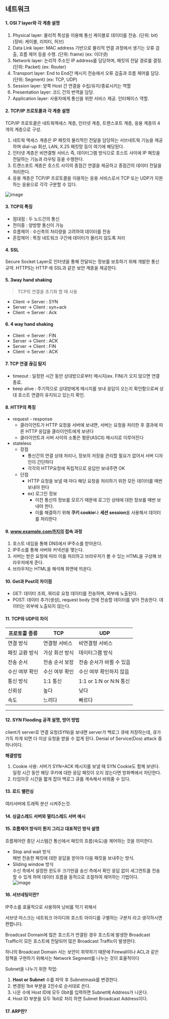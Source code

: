 ## 네트워크

#### 1. OSI 7 layer와 각 계층 설명
1. Physical layer: 물리적 특성을 이용해 통신 케이블로 데이터를 전송. (단위: bit) (장비: 케이블, 리피터, 허브)  
1. Data Link layer: MAC address 기반으로 물리적 연결 과정에서 생기는 오류 검출, 흐름 제어 등을 수행. (단위: frame) (ex: 이더넷)  
1. Network layer: 논리적 주소인 IP address를 담당하며, 패킷의 전달 경로를 결정. (단위: Packet) (ex: Router)   
1. Transport layer: End to End간 메시지 전송에서 오류 검출과 흐름 제어를 담당. (단위: Segment) (ex: TCP, UDP)  
1. Session layer: 양쪽 Host 간 연결을 수립/유지/종료시키는 역할  
1. Presentation layer: 코드 간의 번역을 담당.  
1. Application layer: 사용자에게 통신을 위한 서비스 제공. 인터페이스 역할.

#### 2. TCP/IP 프로토콜과 각 계층 설명

TCP/IP 프로토콜은 네트웍액세스 계층, 인터넷 계층, 트랜스포트 계층, 응용 계층의 4개의 계층으로 구성.

1. 네트웍 액세스 계층은 IP 패킷의 물리적인 전달을 담당하는 서브네트웍 기능을 제공하며 dial-up 회선, LAN, X.25 패킷망 등이 여기에 해당된다.
2.  인터넷 계층은 비연결형 서비스 즉, 데이터그램 방식으로 호스트 사이에 IP 패킷을 전달하는 기능과 라우팅 등을 수행한다.
3. 트랜스포트 계층은 호스트 사이의 종점간 연결을 제공하고 종점간의 데이터 전달을 처리한다.
4. 응용 계층은 TCP/IP 프로토콜을 이용하는 응용 서비스로서 TCP 또는 UDP가 지원하는 응용으로 각각 구분할 수 있다.

![image](https://user-images.githubusercontent.com/36303777/96871341-1e965b00-14ad-11eb-8d65-d2329cff8d3c.png)

#### 3. TCP의 특징
- 점대점 : 두 노드간의 통신
- 전이중 : 양방향 통신이 가능
- 흐름제어 : 수신측의 처리량을 고려하여 데이터를 전송
- 혼잡제어 : 특정 네트워크 구간에 데이터가 몰리지 않도록 처리


#### 4. SSL   
Secure Socket Layer로 인터넷을 통해 전달되는 정보를 보호하기 위해 개발한 통신 규약. HTTPS는 HTTP 에 SSL과 같은 보안 계층을 제공한다.

#### 5. 3way hand shaking

> TCP의 연결을 초기화 할 때 사용

* Client -> Server : SYN
* Server -> Client : syn+ack
* Client -> Server : Ack

#### 6. 4 way hand shaking
- Client -> Server : FIN
- Server -> Client : ACK
- Server -> Client : FIN
- Client -> Server : ACK

#### 7. TCP 연결 끊김 탐지  
- timeout : 일정한 시간 동안 상대방으로부터 메시지(ex. FIN)가 오지 않으면 연결 종료.  
- keep alive : 주기적으로 상대방에게 메시지를 보내 응답이 오는지 확인함으로써 상대 호스트 연결이 유지되고 있는지 확인.

#### 8. HTTP의 특징

* request - response 
  * 클라이언트가 HTTP 요청을 서버에 보내면, 서버는 요청을 처리한 후 결과에 따른 HTTP 응답을 클라이언트에게 보낸다
  * 클라이언트과 서버 사이의 소통은 평문(ASCII) 메시지로 이루어진다
* stateless
  * 장점
    - 통신간의 연결 상태 처리나, 정보의 저장을 관리할 필요가 없어서 서버 디자인이 간단하다
    - 각각의 HTTP요청에 독립적으로 응답만 보내주면 OK
  * 단점
    - HTTP 요청을 보낼 때 마다 해당 요청을 처리하기 위한 모든 데이터를 매번 보내야 한다
    - ex) 로그인 정보
      - 이전 통신의 정보를 모르기 때문에 로그인 상태에 대한 정보를 매번 보내야 한다.
      - 이를 해결하기 위해 **쿠키 cookie**나 **세션 session**을 사용해서 데이터를 처리한다

#### 9. www.example.com까지의 접속 과정
1. 호스트 네임을 통해 DNS에서 IP주소를 받아온다.
2. IP주소를 통해 서버와 커넥션을 맺는다.
3. 서버는 받은 요청에 따라 이를 처리하고 브라우저가 볼 수 있는 HTML을 구성해 브라우저에게 준다.
4. 브라우저는 HTML을 해석해 화면에 띄운다.

#### 10. Get과 Post의 차이점
- GET: 데이터 조회, 쿼리로 요청 데이터를 전송하며, 외부에 노출된다.  
- POST: 데이터 추가(생성), request body 안에 전송할 데이터를 넣어 전송한다. 데이터는 외부에 노출되지 않는다.  

#### 11. TCP와 UDP의 차이

| 프로토콜 종류  | TCP            | UDP                      |
| -------------- | -------------- | ------------------------ |
| 연결 방식      | 연결형 서비스  | 비연결형 서비스          |
| 패킷 교환 방식 | 가상 회선 방식 | 데이터그램 방식          |
| 전송 순서      | 전송 순서 보장 | 전송 순서가 바뀔 수 있음 |
| 수신 여부 확인 | 수신 여부 확인 | 수신 여부 확인하지 않음  |
| 통신 방식      | 1:1 통신       | 1:1 or 1:N or N:N 통신   |
| 신뢰성         | 높다           | 낮다                     |
| 속도           | 느리다         | 빠르다                   |

-----

#### 12. SYN Flooding 공격 설명, 방어 방법    

client가 server로 연결 요청(SYN)을 보내면 server가 백로그 큐에 저장하는데, 큐가 가득 차게 되면 더 이상 요청을 받을 수 없게 된다. 
Denial of Service(Dos) attack 중 하나이다.    

**해결방법**   
1) Cookie 사용: 서버가 SYN+ACK 메시지를 보낼 때 SYN Cookie도 함께 보낸다. 일정 시간 동안 해당 쿠키에 대한 응답 패킷이 오지 않는다면 방화벽에서 차단한다.   
2) 타임아웃 시간을 짧게 잡아 백로그 큐를 계속해서 비워줄 수 있다.   
    
#### 13. 로드 밸런싱

여러서버에 트래픽 분산 시켜주는것. 

#### 14. 싱글스레드 서버와 멀티스레드 서버 예시

#### 15. 흐름제어 방식이 뭔지 그리고 대표적인 방식 설명     
흐름제어란 종단 시스템간 통신에서 패킷의 흐름(속도)을 제어하는 것을 의미한다.    
- Stop and wait 방식   
매번 전송한 패킷에 대한 응답을 받아야 다음 패킷을 보내주는 방식.   
- Sliding window 방식    
수신 측에서 설정한 윈도우 크기만큼 송신 측에서 확인 응답 없이 세그먼트를 전송할 수 있게 하여 데이터 흐름을 동적으로 조절하여 제어하는 기법이다.  
![image](https://t1.daumcdn.net/cfile/tistory/253F7E485715ED5F27)    

#### 16. 서브네팅이란?

 IP주소를 효율적으로 사용하여 낭비를 막기 위해서

서브넷 마스크는 네트워크 아이디와 호스트 아이디를 구별하는 구분자 라고 생각하시면 편합니다.

Broadcast Domain에 많은 호스트가 연결된 경우 호스트에 발생한 Broadcast Traffic이 모든 호스트에 전달되어 많은 Broadcast Traffic이 발생한다.

하나의 Broadcast Domain 서는 보안이 취약하기 때문에 Firewall이나 ACL과 같은 정책을 구현하기 위해서는 Network Segment를 나누는 것이 효율적이다

Subnet을 나누기 위한 작업:

1. **Host or Subnet** 수를 파악 후 Subnetmask를 변경한다.
2. 변경된 1bit 부분을 2진수로 순서대로 쓴다.
3. 나온 수에 Host ID에 모두 0bit를 입력하면 Subnet에 Address가 나온다.
4. Host ID 부분을 모두 1bit로 처리 하면 Subnet Broadcast Address이다.

#### 17. ARP란?

